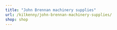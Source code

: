```yaml
---
title: "John Brennan machinery supplies"
url: /kilkenny/john-brennan-machinery-supplies/
shop: shop
---
```


